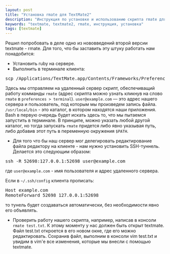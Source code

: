 ```yaml
---
layout: post
title: "Установка rmate для TextMate2"
description: "Инструкция по установке и использованию скрипта rmate для TextMate"
keywords: "textmate, textmate2, rmate, инструкция, установка" 
tags: [textmate]
---
```

 
Решил попробовать в деле одно из нововведений второй версии textmate - rmate. Для того, что бы заставить эту штуку работать нам понадобится: 
 
* Установить ruby на сервере.
* Выполнить в терминале клиента:  

<pre>scp /Applications/TextMate.app/Contents/Frameworks/Preferences.framework/Versions/A/Resources/rmate user@example.com:/usr/local/bin</pre>

Здесь мы отправляем на удаленный сервер скрипт, обеспечиващий работу комманды 
`rmate` (адрес скрипта можно узнать кликнув на слово `rmate` в `preferences > terminal`).
`user@example.com` — это адрес нашего сервера и пользователь, под которым мы
произведем запись файла.  `/usr/local/bin` - это каталог, в котором находятся
наши приложения. Bash в первую очередь будет искать здесь то, что мы пытаемся
запустить в терминале. В принципе, можно указать любой другой каталог, но тогда
запускать `rmate` придется либо явно указывая путь, либо добавив этот путь
в переменную окружения `$PATH`.

* Для того что бы наш сервер мог делегировать редактирование файла редактору
на клиенте - нам нужно установить SSH-туннель. Делается это следующим образом:  

<pre>ssh -R 52698:127.0.0.1:52698 user@example.com</pre>

где `user@example.com` - имя пользователя и адрес удаленного сервера.

Если в `~/.ssh/config` клиента прописать:

<pre>Host example.com
RemoteForward 52698 127.0.0.1:52698</pre>

то тунель будет создаваться автоматически, без необходимости явно его объявлять.

* Проверить работу нашего скрипта, например, написав в консоли `rmate test.txt`. К этому моменту у нас должен быть открыт textmate. Файл test.txt откроется в его новом окне, где его можно редактировать. Сохранив файл, выполним в консоли vim test.txt  и увидим в vim'е все изменения, которые мы внесли с помощью textmate.